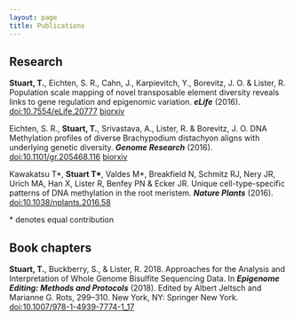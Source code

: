 ```yaml
---
layout: page
title: Publications
---
```


## Research

**Stuart, T.**, Eichten, S. R., Cahn, J., Karpievitch, Y., Borevitz, J. O. & Lister, R. Population scale mapping of novel transposable element diversity reveals links to gene regulation and epigenomic variation. ***eLife*** (2016). [doi:10.7554/eLife.20777](http://dx.doi.org/10.7554/eLife.20777) [biorxiv](http://biorxiv.org/content/early/2016/02/21/039511)

Eichten, S. R., **Stuart, T.**, Srivastava, A., Lister, R. & Borevitz, J. O. DNA Methylation profiles of diverse Brachypodium distachyon aligns with underlying genetic diversity. ***Genome Research*** (2016). [doi:10.1101/gr.205468.116](http://dx.doi.org/10.1101/gr.205468.116) [biorxiv](http://biorxiv.org/content/early/2016/02/17/039602)

Kawakatsu T\*, **Stuart T\***, Valdes M\*, Breakfield N, Schmitz RJ, Nery JR, Urich MA, Han X, Lister R, Benfey PN & Ecker JR. Unique cell-type-specific patterns of DNA methylation in the root meristem. ***Nature Plants*** (2016). [doi:10.1038/nplants.2016.58](http://dx.doi.org/10.1038/nplants.2016.58)

\* denotes equal contribution

## Book chapters

**Stuart, T.**, Buckberry, S., & Lister, R. 2018. Approaches for the Analysis and Interpretation of Whole Genome Bisulfite Sequencing Data. In ***Epigenome Editing: Methods and Protocols*** (2018). Edited by Albert Jeltsch and Marianne G. Rots, 299–310. New York, NY: Springer New York. [doi:10.1007/978-1-4939-7774-1_17](https://doi.org/10.1007/978-1-4939-7774-1_17)
